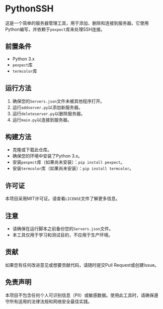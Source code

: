 # PythonSSH

这是一个简单的服务器管理工具，用于添加、删除和连接到服务器。它使用Python编写，并依赖于`pexpect`库来处理SSH连接。

## 前置条件

- Python 3.x
- `pexpect`库
- `termcolor`库

## 运行方法

1. 确保您的`Servers.json`文件未被其他程序打开。
2. 运行`addserver.py`以添加新服务器。
3. 运行`deleteserver.py`以删除服务器。
4. 运行`main.py`以连接到服务器。

## 构建方法

- 克隆或下载此仓库。
- 确保您的环境中安装了Python 3.x。
- 安装`pexpect`库（如果尚未安装）：`pip install pexpect`。
- 安装`termcolor`库（如果尚未安装）：`pip install termcolor`。

## 许可证

本项目采用MIT许可证。请查看`LICENSE`文件了解更多信息。

## 注意

- 请确保在运行脚本之前备份您的`Servers.json`文件。
- 本工具仅用于学习和测试目的，不应用于生产环境。

## 贡献

如果您有任何改进意见或想要贡献代码，请随时提交Pull Request或创建Issue。

## 免责声明

本项目不包含任何个人可识别信息（PII）或敏感数据。使用此工具时，请确保遵守所有适用的法律法规和网络安全最佳实践。
